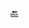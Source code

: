 



[🔙](https://github.com/Fepeder/PhD_Thesis_Data/tree/main/Chapter%202/TACTICAL%20LEVEL/RSM/After%20Fine%20Tuning/)
